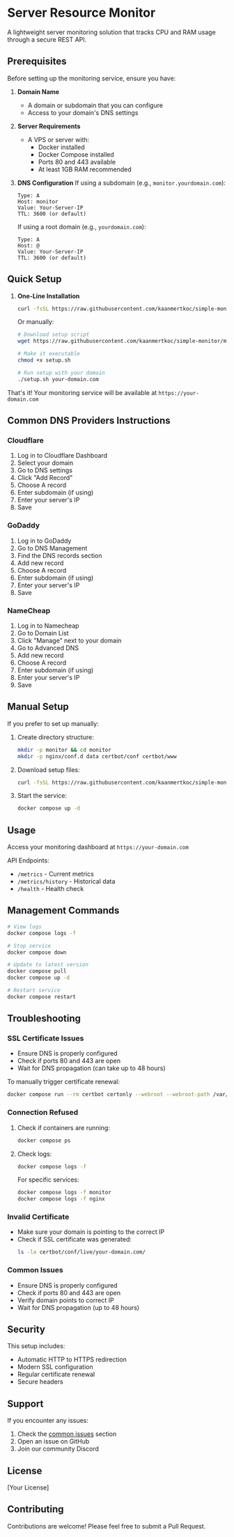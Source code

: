 # Server Resource Monitor

A lightweight server monitoring solution that tracks CPU and RAM usage through a secure REST API.

## Prerequisites

Before setting up the monitoring service, ensure you have:

1. **Domain Name**
   - A domain or subdomain that you can configure
   - Access to your domain's DNS settings

2. **Server Requirements**
   - A VPS or server with:
     - Docker installed
     - Docker Compose installed
     - Ports 80 and 443 available
     - At least 1GB RAM recommended

3. **DNS Configuration**
   If using a subdomain (e.g., `monitor.yourdomain.com`):
   ```
   Type: A
   Host: monitor
   Value: Your-Server-IP
   TTL: 3600 (or default)
   ```
   
   If using a root domain (e.g., `yourdomain.com`):
   ```
   Type: A
   Host: @
   Value: Your-Server-IP
   TTL: 3600 (or default)
   ```

## Quick Setup

1. **One-Line Installation**
   ```bash
   curl -fsSL https://raw.githubusercontent.com/kaanmertkoc/simple-monitor/main/setup.sh -o setup.sh && chmod +x setup.sh && ./setup.sh your-domain.com
   ```

   Or manually:

   ```bash
   # Download setup script
   wget https://raw.githubusercontent.com/kaanmertkoc/simple-monitor/main/setup.sh
   
   # Make it executable
   chmod +x setup.sh
   
   # Run setup with your domain
   ./setup.sh your-domain.com
   ```

That's it! Your monitoring service will be available at `https://your-domain.com`

## Common DNS Providers Instructions

### Cloudflare
1. Log in to Cloudflare Dashboard
2. Select your domain
3. Go to DNS settings
4. Click "Add Record"
5. Choose A record
6. Enter subdomain (if using)
7. Enter your server's IP
8. Save

### GoDaddy
1. Log in to GoDaddy
2. Go to DNS Management
3. Find the DNS records section
4. Add new record
5. Choose A record
6. Enter subdomain (if using)
7. Enter your server's IP
8. Save

### NameCheap
1. Log in to Namecheap
2. Go to Domain List
3. Click "Manage" next to your domain
4. Go to Advanced DNS
5. Add new record
6. Choose A record
7. Enter subdomain (if using)
8. Enter your server's IP
9. Save

## Manual Setup

If you prefer to set up manually:

1. Create directory structure:
   ```bash
   mkdir -p monitor && cd monitor
   mkdir -p nginx/conf.d data certbot/conf certbot/www
   ```

2. Download setup files:
   ```bash
   curl -fsSL https://raw.githubusercontent.com/kaanmertkoc/simple-monitor/main/docker-compose.yml -o docker-compose.yml
   ```

3. Start the service:
   ```bash
   docker compose up -d
   ```

## Usage

Access your monitoring dashboard at `https://your-domain.com`

API Endpoints:
- `/metrics` - Current metrics
- `/metrics/history` - Historical data
- `/health` - Health check

## Management Commands

```bash
# View logs
docker compose logs -f

# Stop service
docker compose down

# Update to latest version
docker compose pull
docker compose up -d

# Restart service
docker compose restart
```

## Troubleshooting

### SSL Certificate Issues
- Ensure DNS is properly configured
- Check if ports 80 and 443 are open
- Wait for DNS propagation (can take up to 48 hours)

To manually trigger certificate renewal:
```bash
docker compose run --rm certbot certonly --webroot --webroot-path /var/www/certbot -d your-domain.com
```

### Connection Refused
1. Check if containers are running:
   ```bash
   docker compose ps
   ```
2. Check logs:
   ```bash
   docker compose logs -f
   ```
   
   For specific services:
   ```bash
   docker compose logs -f monitor
   docker compose logs -f nginx
   ```

### Invalid Certificate
- Make sure your domain is pointing to the correct IP
- Check if SSL certificate was generated:
  ```bash
  ls -la certbot/conf/live/your-domain.com/
  ```

### Common Issues
- Ensure DNS is properly configured
- Check if ports 80 and 443 are open
- Verify domain points to correct IP
- Wait for DNS propagation (up to 48 hours)

## Security

This setup includes:
- Automatic HTTP to HTTPS redirection
- Modern SSL configuration
- Regular certificate renewal
- Secure headers

## Support

If you encounter any issues:
1. Check the [common issues](#troubleshooting) section
2. Open an issue on GitHub
3. Join our community Discord

## License

[Your License]

## Contributing

Contributions are welcome! Please feel free to submit a Pull Request.